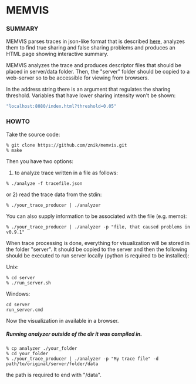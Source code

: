 # MEMVIS

### SUMMARY

MEMVIS parses traces in json-like format that is described [here](https://github.com/datachi/memdb#understanding-memtracker-traces), analyzes them to find true sharing and false sharing problems and produces an HTML page showing interactive summary.

MEMVIS analyzes the trace and produces descriptor files that should be placed in server/data folder. Then, the "server" folder should be copied to a web-server so to be accessible for viewing from browsers.

In the address string there is an argument that regulates the sharing threshold. Variables that have lower sharing intensity won't be shown:
```C++
"localhost:8080/index.html?threshold=0.05"
```

### HOWTO

Take the source code:
```
% git clone https://github.com/znik/memvis.git
% make
```

Then you have two options:
1) to analyze trace written in a file as follows:
```
% ./analyze -f tracefile.json
```
or
2) read the trace data from the stdin:
```
% ./your_trace_producer | ./analyzer
```

You can also supply information to be associated with the file (e.g. memo):
```
% ./your_trace_producer | ./analyzer -p "file, that caused problems in v0.9.1"
```

When trace processing is done, everything for visualization will be stored in the folder "server". It should be copied to the server and then the following should be executed to run server locally (python is required to be installed):

Unix:
```
% cd server
% ./run_server.sh
```
Windows:
```
cd server
run_server.cmd
```

Now the visualization in available in a browser.

##### Running analyzer outside of the dir it was compiled in.
```
% cp analyzer ./your_folder
% cd your_folder
% ./your_trace_producer | ./analyzer -p "My trace file" -d path/to/original/server/folder/data
```
the path is required to end with "/data".
